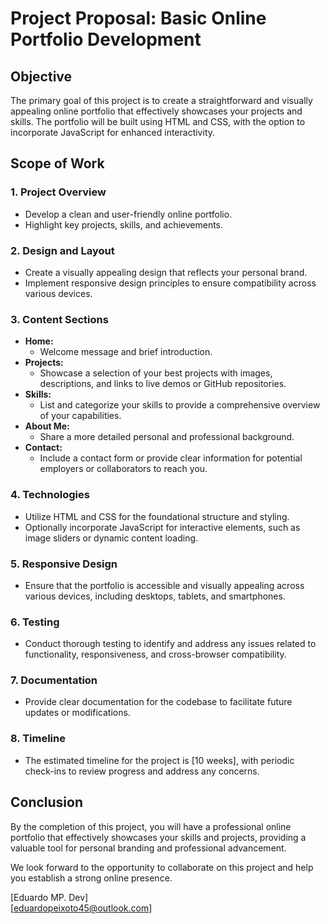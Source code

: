 # Project Proposal: Basic Online Portfolio Development

## Objective
The primary goal of this project is to create a straightforward and visually appealing online portfolio that effectively showcases your projects and skills. The portfolio will be built using HTML and CSS, with the option to incorporate JavaScript for enhanced interactivity.

## Scope of Work

### 1. Project Overview
- Develop a clean and user-friendly online portfolio.
- Highlight key projects, skills, and achievements.

### 2. Design and Layout
- Create a visually appealing design that reflects your personal brand.
- Implement responsive design principles to ensure compatibility across various devices.

### 3. Content Sections
- **Home:**
  - Welcome message and brief introduction.
- **Projects:**
  - Showcase a selection of your best projects with images, descriptions, and links to live demos or GitHub repositories.
- **Skills:**
  - List and categorize your skills to provide a comprehensive overview of your capabilities.
- **About Me:**
  - Share a more detailed personal and professional background.
- **Contact:**
  - Include a contact form or provide clear information for potential employers or collaborators to reach you.

### 4. Technologies
- Utilize HTML and CSS for the foundational structure and styling.
- Optionally incorporate JavaScript for interactive elements, such as image sliders or dynamic content loading.

### 5. Responsive Design
- Ensure that the portfolio is accessible and visually appealing across various devices, including desktops, tablets, and smartphones.

### 6. Testing
- Conduct thorough testing to identify and address any issues related to functionality, responsiveness, and cross-browser compatibility.

### 7. Documentation
- Provide clear documentation for the codebase to facilitate future updates or modifications.

### 8. Timeline
- The estimated timeline for the project is [10 weeks], with periodic check-ins to review progress and address any concerns.

## Conclusion
By the completion of this project, you will have a professional online portfolio that effectively showcases your skills and projects, providing a valuable tool for personal branding and professional advancement.

We look forward to the opportunity to collaborate on this project and help you establish a strong online presence.

[Eduardo MP. Dev]  
[eduardopeixoto45@outlook.com]
